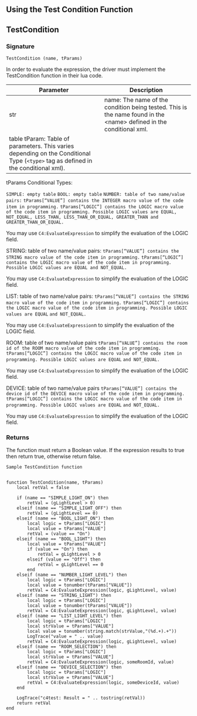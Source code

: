 ## Using the Test Condition Function

## TestCondition

### Signature

`TestCondition (name, tParams)`

In order to evaluate the expression, the driver must implement the TestCondition function in their lua code.

| Parameter | Description |
| --- | --- |
| str | name: The name of the condition being tested. This is the name found in the \<name\> defined in the conditional xml. |
| table tParam: Table of parameters. This varies depending on the Conditional Type  (`<type>` tag as defined in the conditional xml). |

tParams Conditional Types:

`SIMPLE: empty table`
`BOOL: empty table`
`NUMBER: table of two name/value pairs:`
`tParams[“VALUE”] contains the INTEGER macro value of the code item in programming.`
`tParams[“LOGIC”] contains the LOGIC macro value of the code item in programming. Possible LOGIC values are EQUAL, NOT_EQUAL, LESS_THAN, LESS_THAN_OR_EQUAL, GREATER_THAN and GREATER_THAN_OR_EQUAL.`

You may use `C4:EvaluateExpression` to simplify the evaluation of the LOGIC field.

STRING: table of two name/value pairs:
`tParams[“VALUE”] contains the STRING macro value of the code item in programming.`
`tParams[“LOGIC”] contains the LOGIC macro value of the code item in programming. Possible LOGIC values are EQUAL and NOT_EQUAL.`

You may use `C4:EvaluateExpression` to simplify the evaluation of the LOGIC field.


LIST: table of two name/value pairs:
`tParams[“VALUE”] contains the STRING macro value of the code item in programming.`
`tParams[“LOGIC”] contains the LOGIC macro value of the code item in programming. Possible LOGIC values are EQUAL` `and NOT_EQUAL.`

You may use `C4:EvaluateExpression`n to simplify the evaluation of the LOGIC field.


ROOM: table of two name/value pairs
`tParams[“VALUE”] contains the room id of the ROOM macro value of the code item in programming.`
`tParams[“LOGIC”] contains the LOGIC macro value of the code item in programming. Possible LOGIC values are EQUAL` `and NOT_EQUAL.`

You may use `C4:EvaluateExpression` to simplify the evaluation of the LOGIC field.


DEVICE: table of two name/value pairs
`tParams[“VALUE”] contains the device id of the DEVICE macro value of the code item in programming.`
`tParams[“LOGIC”] contains the LOGIC macro value of the code item in programming. Possible LOGIC values are EQUAL` `and NOT_EQUAL.`

You may use `C4:EvaluateExpression` to simplify the evaluation of the LOGIC field.


### Returns
The function must return a Boolean value. If the expression results to true then return true, otherwise return false.

	Sample TestCondition function
	
	
	function TestCondition(name, tParams)
		local retVal = false
	
		if (name == "SIMPLE_LIGHT_ON") then
			retVal = (gLightLevel > 0)
		elseif (name == "SIMPLE_LIGHT_OFF") then
			retVal = (gLightLevel == 0)
		elseif (name == "BOOL_LIGHT_ON") then
			local logic = tParams["LOGIC"]
			local value = tParams["VALUE"]
			retVal = (value == "On")
		elseif (name == "BOOL_LIGHT") then
			local value = tParams["VALUE"]
			if (value == "On") then
				retVal = gLightLevel > 0
			elseif (value == "Off") then
				retVal = gLightLevel == 0
			end
		elseif (name == "NUMBER_LIGHT_LEVEL") then
			local logic = tParams["LOGIC"]
			local value = tonumber(tParams["VALUE"])
			retVal = C4:EvaluateExpression(logic, gLightLevel, value)
		elseif (name == "STRING_LIGHT") then
			local logic = tParams["LOGIC"]
			local value = tonumber(tParams["VALUE"])
			retVal = C4:EvaluateExpression(logic, gLightLevel, value)
		elseif (name == "LIST_LIGHT_LEVEL") then
			local logic = tParams["LOGIC"]
			local strValue = tParams["VALUE"]
			local value = tonumber(string.match(strValue,"(%d.+).+"))
			LogTrace("value = " .. value)
			retVal = C4:EvaluateExpression(logic, gLightLevel, value)
		elseif (name == "ROOM_SELECTION") then
			local logic = tParams["LOGIC"]
			local strValue = tParams["VALUE"]
			retVal = C4:EvaluateExpression(logic, someRoomId, value)
		elseif (name == "DEVICE_SELECTION") then
			local logic = tParams["LOGIC"]
			local strValue = tParams["VALUE"]
			retVal = C4:EvaluateExpression(logic, someDeviceId, value)
		end
	
		LogTrace("c4test: Result = " .. tostring(retVal))
		return retVal
	end